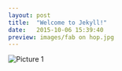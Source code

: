 ```yaml
---
layout: post
title:  "Welcome to Jekyll!"
date:   2015-10-06 15:39:40
preview: images/fab on hop.jpg
---
```


![Picture 1](holder.js/800x600?auto=yes)
